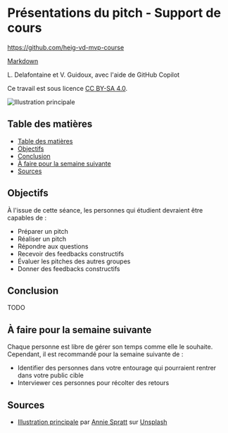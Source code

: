 # Présentations du pitch - Support de cours

<https://github.com/heig-vd-mvp-course>

[Markdown][course-material]

L. Delafontaine et V. Guidoux, avec l'aide de GitHub Copilot

Ce travail est sous licence [CC BY-SA 4.0][license].

![Illustration principale][illustration-principale]

## Table des matières

- [Table des matières](#table-des-matières)
- [Objectifs](#objectifs)
- [Conclusion](#conclusion)
- [À faire pour la semaine suivante](#à-faire-pour-la-semaine-suivante)
- [Sources](#sources)

## Objectifs

À l'issue de cette séance, les personnes qui étudient devraient être capables de
:

- Préparer un pitch
- Réaliser un pitch
- Répondre aux questions
- Recevoir des feedbacks constructifs
- Évaluer les pitches des autres groupes
- Donner des feedbacks constructifs

## Conclusion

TODO

## À faire pour la semaine suivante

Chaque personne est libre de gérer son temps comme elle le souhaite. Cependant,
il est recommandé pour la semaine suivante de :

- Identifier des personnes dans votre entourage qui pourraient rentrer dans
  votre public cible
- Interviewer ces personnes pour récolter des retours

## Sources

- [Illustration principale][illustration-principale] par
  [Annie Spratt](https://unsplash.com/@anniespratt) sur
  [Unsplash](https://unsplash.com/photos/white-wall-tiles-in-close-up-photography-OZ2BNYfF_xM)

<!-- URLs -->

[course-material]:
	https://github.com/heig-vd-mvp-course/heig-vd-mvp-course/blob/main/06-projet-presentations-du-pitch/02-support-de-cours/README.md
[license]:
	https://github.com/heig-vd-mvp-course/heig-vd-mvp-course/blob/main/LICENSE.md
[illustration-principale]:
	https://images.unsplash.com/photo-1612538498488-226257115cc4?fit=crop&h=720
